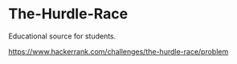 # The-Hurdle-Race
Educational source for students.

https://www.hackerrank.com/challenges/the-hurdle-race/problem
